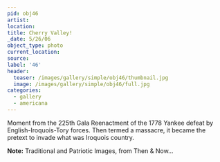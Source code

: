 ```yaml
---
pid: obj46
artist:
location:
title: Cherry Valley!
_date: 5/26/06
object_type: photo
current_location:
source:
label: '46'
header:
  teaser: /images/gallery/simple/obj46/thumbnail.jpg
  image: /images/gallery/simple/obj46/full.jpg
categories:
  - gallery
  - americana
---
```

Moment from the 225th Gala Reenactment of the 1778 Yankee defeat by English-Iroquois-Tory forces. Then termed a massacre, it became the pretext to invade what was Iroquois country.

**Note:**
Traditional and Patriotic Images, from Then & Now...
